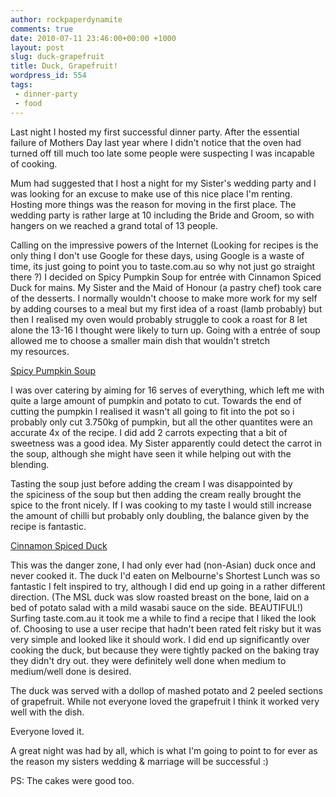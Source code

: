 ```yaml
---
author: rockpaperdynamite
comments: true
date: 2010-07-11 23:46:00+00:00 +1000
layout: post
slug: duck-grapefruit
title: Duck, Grapefruit!
wordpress_id: 554
tags:
 - dinner-party
 - food
---
```


Last night I hosted my first successful dinner party. After the essential failure of Mothers Day last year where I didn't notice that the oven had turned off till much too late some people were suspecting I was incapable of cooking.

Mum had suggested that I host a night for my Sister's wedding party and I was looking for an excuse to make use of this nice place I'm renting. Hosting more things was the reason for moving in the first place. The wedding party is rather large at 10 including the Bride and Groom, so with hangers on we reached a grand total of 13 people.

Calling on the impressive powers of the Internet (Looking for recipes is the only thing I don't use Google for these days, using Google is a waste of time, its just going to point you to taste.com.au so why not just go straight there ?) I decided on Spicy Pumpkin Soup for entrée with Cinnamon Spiced Duck for mains. My Sister and the Maid of Honour (a pastry chef) took care of the desserts. I normally wouldn't choose to make more work for my self by adding courses to a meal but my first idea of a roast (lamb probably) but then I realised my oven would probably struggle to cook a roast for 8 let alone the 13-16 I thought were likely to turn up. Going with a entrée of soup allowed me to choose a smaller main dish that wouldn't stretch my resources.<!-- more -->

[Spicy Pumpkin Soup](http://www.taste.com.au/recipes/22640/spicy+pumpkin+soup)

I was over catering by aiming for 16 serves of everything, which left me with quite a large amount of pumpkin and potato to cut. Towards the end of cutting the pumpkin I realised it wasn't all going to fit into the pot so i probably only cut 3.750kg of pumpkin, but all the other quantites were an accurate 4x of the recipe. I did add 2 carrots expecting that a bit of sweetness was a good idea. My Sister apparently could detect the carrot in the soup, although she might have seen it while helping out with the blending.

Tasting the soup just before adding the cream I was disappointed by the spiciness of the soup but then adding the cream really brought the spice to the front nicely. If I was cooking to my taste I would still increase the amount of chilli but probably only doubling, the balance given by the recipe is fantastic.

[Cinnamon Spiced Duck](http://www.taste.com.au/mytaste/recipes/cinnamon+spiced+duck,3541)

This was the danger zone, I had only ever had (non-Asian) duck once and never cooked it. The duck I'd eaten on Melbourne's Shortest Lunch was so fantastic I felt inspired to try, although I did end up going in a rather different direction. (The MSL duck was slow roasted breast on the bone, laid on a bed of potato salad with a mild wasabi sauce on the side. BEAUTIFUL!) Surfing taste.com.au it took me a while to find a recipe that I liked the look of. Choosing to use a user recipe that hadn't been rated felt risky but it was very simple and looked like it should work. I did end up significantly over cooking the duck, but because they were tightly packed on the baking tray they didn't dry out. they were definitely well done when medium to medium/well done is desired.

The duck was served with a dollop of mashed potato and 2 peeled sections of grapefruit. While not everyone loved the grapefruit I think it worked very well with the dish.

Everyone loved it.

A great night was had by all, which is what I'm going to point to for ever as the reason my sisters wedding & marriage will be successful :)

PS: The cakes were good too.
